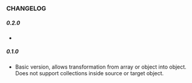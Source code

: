 ### CHANGELOG ###

##### 0.2.0 #####
-

##### 0.1.0 #####
- Basic version, allows transformation from array or object into object. Does not
support collections inside source or target object.